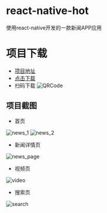 # react-native-hot

使用react-native开发的一款新闻APP应用

# 项目下载
* [项目地址](https://github.com/HurTeng/react-native-hot)
* [点击下载](https://github.com/HurTeng/react-native-hot/blob/master/sample/app-release.apk?raw=true)
* 扫码下载
![QRCode](sample/QRCode.png)

## 项目截图

* 首页

![news_1](sample/news_1.jpg)
![news_2](sample/news_2.jpg)

* 新闻详情页

![news_page](sample/news_page.jpg)

* 视频页

![video](sample/video.jpg)

* 搜索页

![search](sample/search.jpg)

